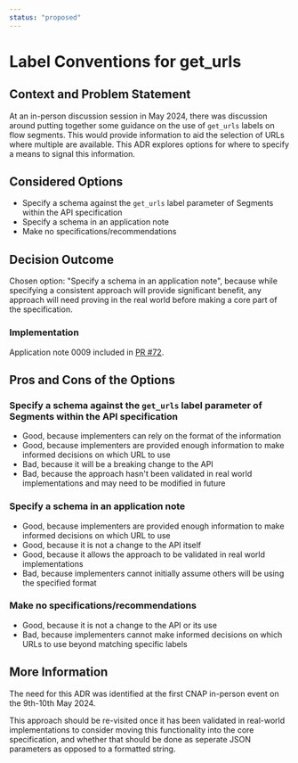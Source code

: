 ```yaml
---
status: "proposed"
---
```

# Label Conventions for get_urls

## Context and Problem Statement

At an in-person discussion session in May 2024, there was discussion around putting together some guidance on the use of `get_urls` labels on flow segments.
This would provide information to aid the selection of URLs where multiple are available.
This ADR explores options for where to specify a means to signal this information.

## Considered Options

* Specify a schema against the `get_urls` label parameter of Segments within the API specification
* Specify a schema in an application note
* Make no specifications/recommendations

## Decision Outcome

Chosen option: "Specify a schema in an application note", because while specifying a consistent approach will provide significant benefit, any approach will need proving in the real world before making a core part of the specification.

### Implementation

Application note 0009 included in [PR #72](https://github.com/bbc/tams/pull/72).

## Pros and Cons of the Options

### Specify a schema against the `get_urls` label parameter of Segments within the API specification

* Good, because implementers can rely on the format of the information
* Good, because implementers are provided enough information to make informed decisions on which URL to use
* Bad, because it will be a breaking change to the API
* Bad, because the approach hasn't been validated in real world implementations and may need to be modified in future

### Specify a schema in an application note

* Good, because implementers are provided enough information to make informed decisions on which URL to use
* Good, because it is not a change to the API itself
* Good, because it allows the approach to be validated in real world implementations
* Bad, because implementers cannot initially assume others will be using the specified format

### Make no specifications/recommendations

* Good, because it is not a change to the API or its use
* Bad, because implementers cannot make informed decisions on which URLs to use beyond matching specific labels

## More Information

The need for this ADR was identified at the first CNAP in-person event on the 9th-10th May 2024.

This approach should be re-visited once it has been validated in real-world implementations to consider moving this functionality into the core specification, and whether that should be done as seperate JSON parameters as opposed to a formatted string.
